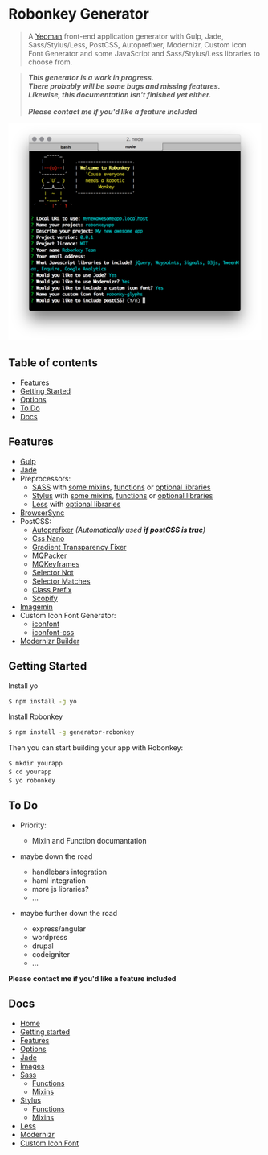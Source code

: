 # Robonkey Generator

> A [Yeoman](http://yeoman.io) front-end application generator with Gulp, Jade, Sass/Stylus/Less, PostCSS, Autoprefixer, Modernizr, Custom Icon Font Generator and some JavaScript and Sass/Stylus/Less libraries to choose from.

> _**This generator is a work in progress.<br>
> There probably will be some bugs and missing features.<br>
> Likewise, this documentation isn't finished yet either.<br><br>
> Please contact me if you'd like a feature included**_

![image](docs/robonkeyscreenshot.png)

## Table of contents

- [Features](#features)
- [Getting Started](#getting-started)
- [Options](#options)
- [To Do](#to-do)
- [Docs](#docs)

## Features

- [Gulp](http://gulpjs.com/)
- [Jade](http://jade-lang.com/)
- Preprocessors:
	- [SASS](http://sass-lang.com/) with [some mixins](/docs/sass/mixins.md), [functions](/docs/sass/functions.md) or [optional libraries](/docs/features.md#sass-libraries)
	- [Stylus](http://stylus-lang.com/) with [some mixins](/docs/stylus/mixins.md), [functions](/docs/stylus/functions.md) or  [optional libraries](/docs/features.md#stylus-libraries)
	- [Less](http://lesscss.org/) with [optional libraries](/docs/features.md#less-libraries) 
- [BrowserSync](https://www.browsersync.io/)
- PostCSS:
	- [Autoprefixer](https://github.com/postcss/autoprefixer) _(Automatically used **if postCSS is true**)_
	- [Css Nano](https://github.com/ben-eb/cssnano)
	- [Gradient Transparency Fixer](https://github.com/gilmoreorless/postcss-gradient-transparency-fix)
	- [MQPacker](https://github.com/hail2u/node-css-mqpacker)
	- [MQKeyframes](https://github.com/TCotton/postcss-mq-keyframes)
	- [Selector Not](https://github.com/postcss/postcss-selector-not)
	- [Selector Matches](https://github.com/postcss/postcss-selector-matches)
	- [Class Prefix](https://github.com/thompsongl/postcss-class-prefix)
	- [Scopify](https://github.com/pazams/postcss-scopify)
- [Imagemin](https://github.com/sindresorhus/gulp-imagemin)
- Custom Icon Font Generator:
	- [iconfont](https://github.com/nfroidure/gulp-iconfont) 
	- [iconfont-css](https://github.com/backflip/gulp-iconfont-css) 
- [Modernizr Builder](https://github.com/doctyper/gulp-modernizr)


## Getting Started

Install yo

```sh
$ npm install -g yo
```

Install Robonkey

```sh
$ npm install -g generator-robonkey
```

Then you can start building your app with Robonkey:

```sh
$ mkdir yourapp
$ cd yourapp
$ yo robonkey
```

## To Do

- Priority:
	- Mixin and Function documantation

- maybe down the road
	- handlebars integration
	- haml integration
	- more js libraries?
	- …

- maybe further down the road
	- express/angular
	- wordpress
	- drupal
	- codeigniter
	- …

**Please contact me if you'd like a feature included**

## Docs

- [Home](/README.md)
- [Getting started](/docs/getting-started.md)
- [Features](/docs/features.md)
- [Options](/docs/options.md)
- [Jade](/docs/jade)
- [Images](/docs/images.md)
- [Sass](/docs/sass/sass.md)
	- [Functions](/docs/sass/functions.md)
	- [Mixins](/docs/sass/mixins.md)
- [Stylus](/docs/stylus/stylus.md)
	- [Functions](/docs/stylus/functions.md)
	- [Mixins](/docs/stylus/mixins.md)
- [Less](/docs/less/less.md)
- [Modernizr](/docs/modernizr.md)
- [Custom Icon Font](/docs/custom-icon-font.md)